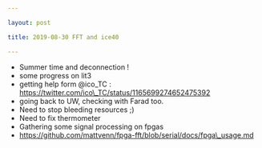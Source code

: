 ```yaml
---

layout: post

title: 2019-08-30 FFT and ice40

---
```



-   Summer time and deconnection !
-   some progress on lit3
-   getting help form @ico\_TC :
    https://twitter.com/ico\_TC/status/1165699274652475392
-   going back to UW, checking with Farad too.
-   Need to stop bleeding resources ;)
-   Need to fix thermometer
-   Gathering some signal processing on fpgas
-   https://github.com/mattvenn/fpga-fft/blob/serial/docs/fpga\_usage.md

